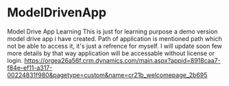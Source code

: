 # ModelDrivenApp
Model Drive App Learning
This is just for learning purpose a demo version model drive app i have created. 
Path of application is mentioned path which not be able to access it, it's just a refrence for myself.
I will update soon few more details by that way application will be accessable without license or login.
https://orgea26a56f.crm.dynamics.com/main.aspx?appid=8918caa7-f84e-ef11-a317-00224831f980&pagetype=custom&name=cr21b_welcomepage_2b695
